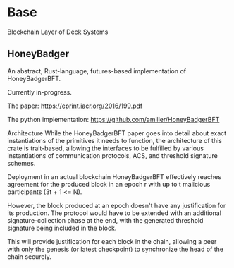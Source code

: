 # Base
Blockchain Layer of Deck Systems

## HoneyBadger

An abstract, Rust-language, futures-based implementation of HoneyBadgerBFT.

Currently in-progress.

The paper: https://eprint.iacr.org/2016/199.pdf

The python implementation: https://github.com/amiller/HoneyBadgerBFT

Architecture
While the HoneyBadgerBFT paper goes into detail about exact instantiations of the primitives it needs to function, the architecture of this crate is trait-based, allowing the interfaces to be fulfilled by various instantiations of communication protocols, ACS, and threshold signature schemes.

Deployment in an actual blockchain
HoneyBadgerBFT effectively reaches agreement for the produced block in an epoch r with up to t malicious participants (3t + 1 <= N).

However, the block produced at an epoch doesn't have any justification for its production. The protocol would have to be extended with an additional signature-collection phase at the end, with the generated threshold signature being included in the block.

This will provide justification for each block in the chain, allowing a peer with only the genesis (or latest checkpoint) to synchronize the head of the chain securely.


